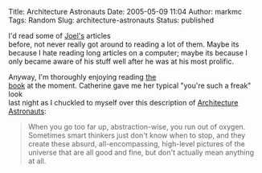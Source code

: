 Title: Architecture Astronauts
Date: 2005-05-09 11:04
Author: markmc
Tags: Random
Slug: architecture-astronauts
Status: published

I'd read some of [Joel's](http://www.joelonsoftware.com) articles  
before, not never really got around to reading a lot of them. Maybe its  
because I hate reading long articles on a computer; maybe its because I  
only became aware of his stuff well after he was at his most prolific.

Anyway, I'm thoroughly enjoying reading [the  
book](http://www.amazon.com/exec/obidos/tg/detail/-/1590593898/ref=nosim/joelonsoftware)
at the moment. Catherine gave me her typical "you're such a freak" look  
last night as I chuckled to myself over this description of
[Architecture  
Astronauts](http://www.joelonsoftware.com/articles/fog0000000018.html):

> When you go too far up, abstraction-wise, you run out of oxygen.
> Sometimes smart thinkers just don't know when to stop, and they create
> these absurd, all-encompassing, high-level pictures of the universe
> that are all good and fine, but don't actually mean anything at all.
